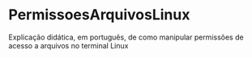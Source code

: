 # PermissoesArquivosLinux
Explicação didática, em português, de como manipular permissões de acesso a arquivos no terminal Linux
